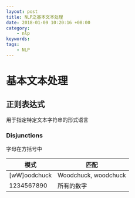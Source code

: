 ```yaml
---
layout: post
title: NLP之基本文本处理
date: 2018-01-09 10:20:16 +08:00
category:
    - nlp
keywords:
tags:
    - NLP
---
```


# 基本文本处理

## 正则表达式
用于指定特定文本字符串的形式语言

### Disjunctions

字母在方括号中

|模式|匹配|
|------|------|
|[wW]oodchuck|Woodchuck, woodchuck|
|1234567890|所有的数字|
